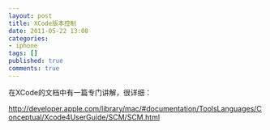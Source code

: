 ```yaml
---
layout: post
title: XCode版本控制
date: 2011-05-22 13:08
categories:
- iphone
tags: []
published: true
comments: true
---
```

在XCode的文档中有一篇专门讲解，很详细：

<http://developer.apple.com/library/mac/#documentation/ToolsLanguages/Conceptual/Xcode4UserGuide/SCM/SCM.html>